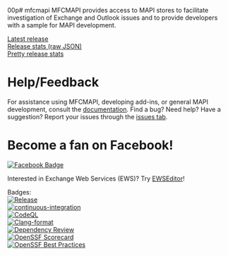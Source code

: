 00p# mfcmapi
MFCMAPI provides access to MAPI stores to facilitate investigation of Exchange and Outlook issues and to provide developers with a sample for MAPI development.

[Latest release](https://github.com/stephenegriffin/mfcmapi/releases/latest)  
[Release stats (raw JSON)](https://api.github.com/repos/stephenegriffin/mfcmapi/releases/latest)  
[Pretty release stats](https://somsubhra.github.io/github-release-stats/?username=stephenegriffin&repository=mfcmapi&page=1&per_page=5)

# Help/Feedback
For assistance using MFCMAPI, developing add-ins, or general MAPI development, consult the [documentation](docs/Documentation.md). Find a bug? Need help? Have a suggestion? Report your issues through the [issues tab](https://github.com/stephenegriffin/mfcmapi/issues).

# Become a fan on Facebook!
<a href="https://www.facebook.com/MFCMAPI/"><img style="border: none;" title="Facebook Badge" src="https://badge.facebook.com/badge/26764016480.2776.1538253884.png" alt="Facebook Badge" /></a>

Interested in Exchange Web Services (EWS)? Try [EWSEditor](https://github.com/dseph/EwsEditor)!

Badges:  
[![Release](https://dev.azure.com/mrmapi/MFCMAPI/_apis/build/status/Release/MFCMAPI%20Build?branchName=main)](https://dev.azure.com/mrmapi/MFCMAPI/_build/latest?definitionId=13&branchName=main)  
[![continuous-integration](https://github.com/stephenegriffin/mfcmapi/actions/workflows/github-ci.yml/badge.svg)](https://github.com/stephenegriffin/mfcmapi/actions/workflows/github-ci.yml)  
[![CodeQL](https://github.com/stephenegriffin/mfcmapi/actions/workflows/codeql.yml/badge.svg)](https://github.com/stephenegriffin/mfcmapi/actions/workflows/codeql.yml)  
[![Clang-format](https://github.com/stephenegriffin/mfcmapi/actions/workflows/clang.yml/badge.svg)](https://github.com/stephenegriffin/mfcmapi/actions/workflows/clang.yml)  
[![Dependency Review](https://github.com/stephenegriffin/mfcmapi/actions/workflows/dependency-review.yml/badge.svg)](https://github.com/stephenegriffin/mfcmapi/actions/workflows/dependency-review.yml)  
[![OpenSSF
Scorecard](https://api.securityscorecards.dev/projects/github.com/stephenegriffin/mfcmapi/badge)](https://api.securityscorecards.dev/projects/github.com/stephenegriffin/mfcmapi)  
[![OpenSSF Best Practices](https://www.bestpractices.dev/projects/7901/badge)](https://www.bestpractices.dev/projects/7901)

